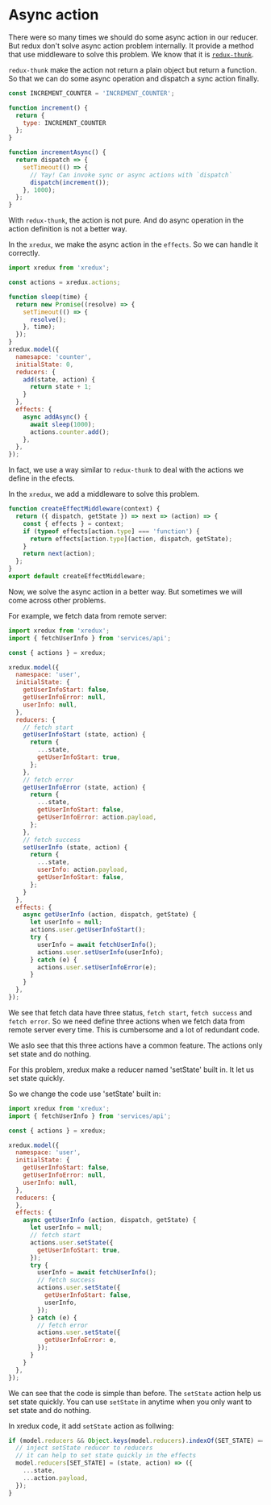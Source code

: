 # Async action

There were so many times we should do some async action in our reducer. But redux don't solve async action problem internally. It provide a method that use middleware to solve this problem. We know that it is [`redux-thunk`](https://github.com/reduxjs/redux-thunk).

`redux-thunk` make the action not return a plain object but return a function. So that we can do some async operation and dispatch a sync action finally.

```js
const INCREMENT_COUNTER = 'INCREMENT_COUNTER';

function increment() {
  return {
    type: INCREMENT_COUNTER
  };
}

function incrementAsync() {
  return dispatch => {
    setTimeout(() => {
      // Yay! Can invoke sync or async actions with `dispatch`
      dispatch(increment());
    }, 1000);
  };
}
```

With `redux-thunk`, the action is not pure. And do async operation in the action definition is not a better way.

In the `xredux`, we make the async action in the `effects`. So we can handle it correctly.

```js
import xredux from 'xredux';

const actions = xredux.actions;

function sleep(time) {
  return new Promise((resolve) => {
    setTimeout(() => {
      resolve();
    }, time);
  });
}
xredux.model({
  namesapce: 'counter',
  initialState: 0,
  reducers: {
    add(state, action) {
      return state + 1;
    }
  },
  effects: {
    async addAsync() {
      await sleep(1000);
      actions.counter.add();
    },
  },
});
```

In fact, we use a way similar to `redux-thunk` to deal with the actions we define in the efects.

In the `xredux`, we add a middleware to solve this problem.

```js
function createEffectMiddleware(context) {
  return ({ dispatch, getState }) => next => (action) => {
    const { effects } = context;
    if (typeof effects[action.type] === 'function') {
      return effects[action.type](action, dispatch, getState);
    }
    return next(action);
  };
}
export default createEffectMiddleware;
```

Now, we solve the async action in a better way. But sometimes we will come across other problems.

For example, we fetch data from remote server:

```js
import xredux from 'xredux';
import { fetchUserInfo } from 'services/api';

const { actions } = xredux;

xredux.model({
  namespace: 'user',
  initialState: {
    getUserInfoStart: false,
    getUserInfoError: null,
    userInfo: null,
  },
  reducers: {
    // fetch start
    getUserInfoStart (state, action) {
      return {
        ...state,
        getUserInfoStart: true,
      };
    },
    // fetch error
    getUserInfoError (state, action) {
      return {
        ...state,
        getUserInfoStart: false,
        getUserInfoError: action.payload,
      };
    },
    // fetch success
    setUserInfo (state, action) {
      return {
        ...state,
        userInfo: action.payload,
        getUserInfoStart: false,
      };
    }
  },
  effects: {
    async getUserInfo (action, dispatch, getState) {
      let userInfo = null;
      actions.user.getUserInfoStart();
      try {
        userInfo = await fetchUserInfo();
        actions.user.setUserInfo(userInfo);
      } catch (e) {
        actions.user.setUserInfoError(e);
      }
    }
  },
});
```

We see that fetch data have three status, `fetch start`, `fetch success` and `fetch error`. So we need define three actions when we fetch data from remote server every time. This is cumbersome and a lot of redundant code.

We aslo see that this three actions have a common feature. The actions only set state and do nothing.

For this problem, xredux make a reducer named 'setState' built in. It let us set state quickly.

So we change the code use 'setState' built in:

```js
import xredux from 'xredux';
import { fetchUserInfo } from 'services/api';

const { actions } = xredux;

xredux.model({
  namespace: 'user',
  initialState: {
    getUserInfoStart: false,
    getUserInfoError: null,
    userInfo: null,
  },
  reducers: {
  },
  effects: {
    async getUserInfo (action, dispatch, getState) {
      let userInfo = null;
      // fetch start
      actions.user.setState({
        getUserInfoStart: true,
      });
      try {
        userInfo = await fetchUserInfo();
        // fetch success
        actions.user.setState({
          getUserInfoStart: false,
          userInfo,
        });
      } catch (e) {
        // fetch error
        actions.user.setState({
          getUserInfoError: e,
        });
      }
    }
  },
});
```

We can see that the code is simple than before. The `setState` action help us set state quickly. You can use `setState` in anytime when you only want to set state and do nothing.

In xredux code, it add `setState` action as follwing:

```js
if (model.reducers && Object.keys(model.reducers).indexOf(SET_STATE) === -1) {
  // inject setState reducer to reducers
  // it can help to set state quickly in the effects
  model.reducers[SET_STATE] = (state, action) => ({
    ...state,
    ...action.payload,
  });
}
```
